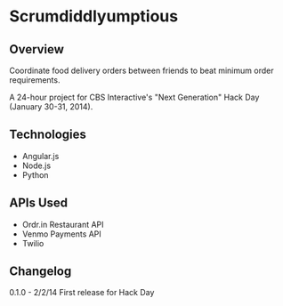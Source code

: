 # Scrumdiddlyumptious

## Overview

Coordinate food delivery orders between friends to beat minimum order requirements.

A 24-hour project for CBS Interactive's "Next Generation" Hack Day (January 30-31, 2014).

## Technologies

- Angular.js
- Node.js
- Python

## APIs Used

- Ordr.in Restaurant API
- Venmo Payments API
- Twilio

## Changelog

0.1.0 - 2/2/14
First release for Hack Day